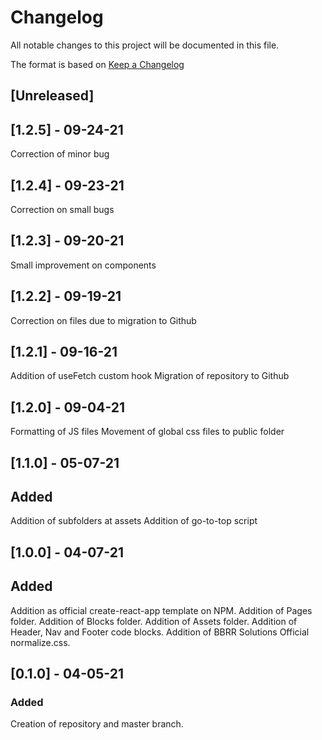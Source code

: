 # Changelog

All notable changes to this project will be documented in this file.

The format is based on [Keep a Changelog](https://keepachangelog.com/en/1.0.0/)

## [Unreleased]

## [1.2.5] - 09-24-21

Correction of minor bug
## [1.2.4] - 09-23-21

Correction on small bugs

## [1.2.3] - 09-20-21

Small improvement on components

## [1.2.2] - 09-19-21

Correction on files due to migration to Github

## [1.2.1] - 09-16-21

Addition of useFetch custom hook
Migration of repository to Github

## [1.2.0] - 09-04-21

Formatting of JS files
Movement of global css files to public folder

## [1.1.0] - 05-07-21

## Added

Addition of subfolders at assets
Addition of go-to-top script

## [1.0.0] - 04-07-21

## Added

Addition as official create-react-app template on NPM.
Addition of Pages folder.
Addition of Blocks folder.
Addition of Assets folder.
Addition of Header, Nav and Footer code blocks.
Addition of BBRR Solutions Official normalize.css.

## [0.1.0] - 04-05-21

### Added

Creation of repository and master branch.
